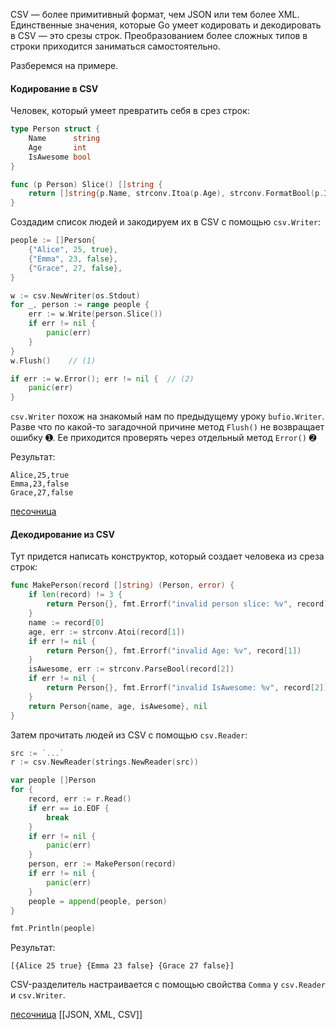 CSV — более примитивный формат, чем JSON или тем более XML. Единственные значения, которые Go умеет кодировать и декодировать в CSV — это срезы строк. Преобразованием более сложных типов в строки приходится заниматься самостоятельно.

Разберемся на примере.

#### Кодирование в CSV

Человек, который умеет превратить себя в срез строк:

```go
type Person struct {
    Name      string
    Age       int
    IsAwesome bool
}

func (p Person) Slice() []string {
    return []string{p.Name, strconv.Itoa(p.Age), strconv.FormatBool(p.IsAwesome)}
}
```

Создадим список людей и закодируем их в CSV с помощью `csv.Writer`:

```go
people := []Person{
    {"Alice", 25, true},
    {"Emma", 23, false},
    {"Grace", 27, false},
}

w := csv.NewWriter(os.Stdout)
for _, person := range people {
    err := w.Write(person.Slice())
    if err != nil {
        panic(err)
    }
}
w.Flush()    // (1)

if err := w.Error(); err != nil {  // (2)
    panic(err)
}
```

`csv.Writer` похож на знакомый нам по предыдущему уроку `bufio.Writer`. Разве что по какой-то загадочной причине метод `Flush()` не возвращает ошибку ➊. Ее приходится проверять через отдельный метод `Error()` ➋

Результат:

```no-highlight
Alice,25,true
Emma,23,false
Grace,27,false
```

[песочница](https://go.dev/play/p/9bftjzDCezr)

#### Декодирование из CSV

Тут придется написать конструктор, который создает человека из среза строк:

```go
func MakePerson(record []string) (Person, error) {
    if len(record) != 3 {
        return Person{}, fmt.Errorf("invalid person slice: %v", record)
    }
    name := record[0]
    age, err := strconv.Atoi(record[1])
    if err != nil {
        return Person{}, fmt.Errorf("invalid Age: %v", record[1])
    }
    isAwesome, err := strconv.ParseBool(record[2])
    if err != nil {
        return Person{}, fmt.Errorf("invalid IsAwesome: %v", record[2])
    }
    return Person{name, age, isAwesome}, nil
}
```

Затем прочитать людей из CSV с помощью `csv.Reader`:

```go
src := `...`
r := csv.NewReader(strings.NewReader(src))

var people []Person
for {
    record, err := r.Read()
    if err == io.EOF {
        break
    }
    if err != nil {
        panic(err)
    }
    person, err := MakePerson(record)
    if err != nil {
        panic(err)
    }
    people = append(people, person)
}

fmt.Println(people)
```

Результат:

```http
[{Alice 25 true} {Emma 23 false} {Grace 27 false}]
```

CSV-разделитель настраивается с помощью свойства `Comma` у `csv.Reader` и `csv.Writer`.

[песочница](https://go.dev/play/p/7pi2oZ73SQq)
[[JSON, XML, CSV]]